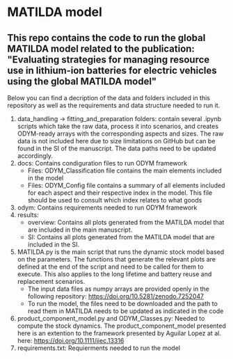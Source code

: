 # MATILDA model

## This repo contains the code to run the global MATILDA model related to the publication: "Evaluating strategies for managing resource use in lithium-ion batteries for electric vehicles using the global MATILDA model"

Below you can find a decription of the data and folders included in this repository as well as the requirements and data structure needed to run it.

1) data_handling -> fitting_and_preparation folders: contain several .ipynb scripts which take the raw data, process it into scenarios, and creates ODYM-ready arrays with the corresponding aspects and sizes. The raw data is not included here due to size limitations on GitHub but can be found in the SI of the manuscript. The data paths need to be updated accordingly.
2) docs: Contains condiguration files to run ODYM framework
    - Files: ODYM_Classification file contains the main elements included in the model
    - Files: ODYM_Config file contains a summary of all elements included for each aspect and their respective index in the model. This file should be used to consult which index relates to what goods
3) odym: Contains requirements needed to run ODYM framework
4) results: 
    - overview: Contains all plots generated from the MATILDA model that are included in the main manuscript.
    - SI: Contains all plots generated from the MATILDA model that are included in the SI.
5) MATILDA.py is the main script that runs the dynamic stock model based on the parameters. The functions that generate the relevant plots are defined at the end of the script and need to be called for them to execute. This also applies to the long lifetime and battery reuse and replacement scenarios.
    - The input data files as numpy arrays are provided openly in the following repository: https://doi.org/10.5281/zenodo.7252047 
    - To run the model, the files need to be downloaded and the path to read them in MATILDA needs to be updated as indicated in the code
6) product_component_model.py and ODYM_Classes.py: Needed to compute the stock dynamics. The product_component_model presented here is an extention to the framework presented by Aguilar Lopez at al. here: https://doi.org/10.1111/jiec.13316 
7) requirements.txt: Requierments needed to run the model
